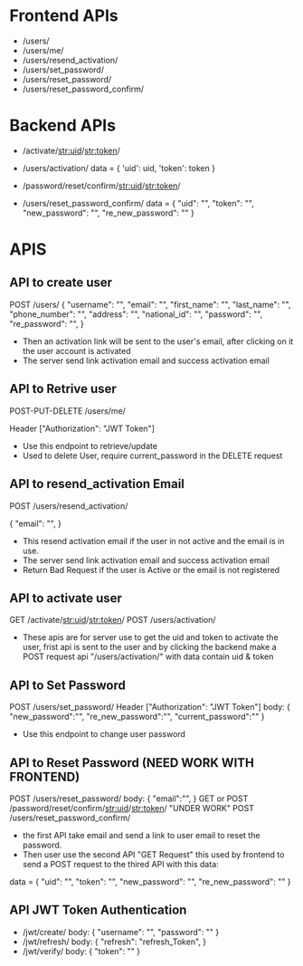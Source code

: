 # Frontend APIs

- /users/
- /users/me/
- /users/resend_activation/
- /users/set_password/
- /users/reset_password/
- /users/reset_password_confirm/

# Backend APIs

- /activate/<str:uid>/<str:token>/

- /users/activation/
data = {
    'uid': uid,
    'token': token
        }

- /password/reset/confirm/<str:uid>/<str:token>/

- /users/reset_password_confirm/
data = {
    "uid": "",
    "token": "",
    "new_password": "",
    "re_new_password": ""
}

# APIS

## API to create user 
POST /users/
{
    "username": "",
    "email": "",
    "first_name": "",
    "last_name": "",
    "phone_number": "",
    "address": "",
    "national_id": "",
    "password": "",
    "re_password": "",
}

- Then an activation link will be sent to the user's email, after clicking on it the user account is activated
- The server send link activation email and success activation email

## API to Retrive user 
POST-PUT-DELETE /users/me/

Header ["Authorization": "JWT Token"]
- Use this endpoint to retrieve/update
- Used to delete User, require current_password in the DELETE request

## API to resend_activation Email
POST /users/resend_activation/

{
    "email": "",
}

- This resend activation email if the user in not active and the email is in use.
- The server send link activation email and success activation email
- Return Bad Request if the user is Active or the email is not registered

## API to activate user 
GET /activate/<str:uid>/<str:token>/
POST /users/activation/

- These apis are for server use to get the uid and token to activate the user, frist api is sent to the user and by clicking the backend make a POST request api "/users/activation/" with data contain uid & token

## API to Set Password
POST /users/set_password/
Header ["Authorization": "JWT Token"]
body:
{
    "new_password":"",
    "re_new_password":"",
    "current_password":""
}
- Use this endpoint to change user password

## API to Reset Password (NEED WORK WITH FRONTEND)
POST /users/reset_password/
body:
{
    "email":"",
}
GET or POST /password/reset/confirm/<str:uid>/<str:token>/ "UNDER WORK"
POST /users/reset_password_confirm/

- the first API take email and send a link to user email to reset the password.
- Then user use the second API "GET Request" this used by frontend to send a POST request to the thired API with this data:

data = {
    "uid": "",
    "token": "",
    "new_password": "",
    "re_new_password": ""
}


## API JWT Token Authentication
- /jwt/create/
body:
{
    "username": "",
    "password": ""
}
- /jwt/refresh/
body:
{
    "refresh": "refresh_Token",
}
- /jwt/verify/
body:
{
	"token": ""
}